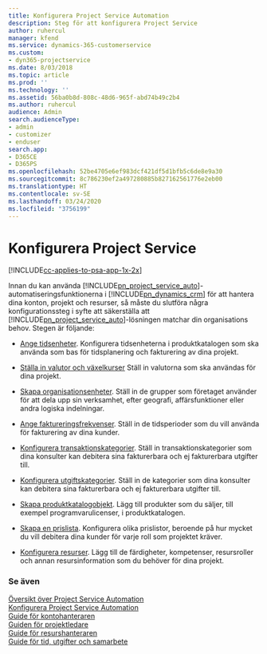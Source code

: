 ```yaml
---
title: Konfigurera Project Service Automation
description: Steg för att konfigurera Project Service
author: ruhercul
manager: kfend
ms.service: dynamics-365-customerservice
ms.custom:
- dyn365-projectservice
ms.date: 8/03/2018
ms.topic: article
ms.prod: ''
ms.technology: ''
ms.assetid: 56ba0b8d-808c-48d6-965f-abd74b49c2b4
ms.author: ruhercul
audience: Admin
search.audienceType:
- admin
- customizer
- enduser
search.app:
- D365CE
- D365PS
ms.openlocfilehash: 52be4705e6ef983dcf421df5d1bfb5c6de8e9a30
ms.sourcegitcommit: 8c786230ef2a497280885b827162561776e2eb00
ms.translationtype: HT
ms.contentlocale: sv-SE
ms.lasthandoff: 03/24/2020
ms.locfileid: "3756199"
---
```

# <a name="configure-project-service"></a>Konfigurera Project Service

[!INCLUDE[cc-applies-to-psa-app-1x-2x](../includes/cc-applies-to-psa-app-1x-2x.md)]

Innan du kan använda [!INCLUDE[pn_project_service_auto](../includes/pn-project-service-auto.md)]-automatiseringsfunktionerna i [!INCLUDE[pn_dynamics_crm](../includes/pn-dynamics-crm.md)] för att hantera dina konton, projekt och resurser, så måste du slutföra några konfigurationssteg i syfte att säkerställa att [!INCLUDE[pn_project_service_auto](../includes/pn-project-service-auto.md)]-lösningen matchar din organisations behov. Stegen är följande:  
  
-   [Ange tidsenheter](../project-service/set-up-time-units.md). Konfigurera tidsenheterna i produktkatalogen som ska använda som bas för tidsplanering och fakturering av dina projekt.  
  
-   [Ställa in valutor och växelkurser](../project-service/set-up-currencies-exchange-rates.md) Ställ in valutorna som ska användas för dina projekt.  
  
-   [Skapa organisationsenheter](../project-service/create-organizational-units.md). Ställ in de grupper som företaget använder för att dela upp sin verksamhet, efter geografi, affärsfunktioner eller andra logiska indelningar.  
  
-   [Ange faktureringsfrekvenser](../project-service/set-up-invoice-frequencies.md). Ställ in de tidsperioder som du vill använda för fakturering av dina kunder.  
  
-   [Konfigurera transaktionskategorier](../project-service/configure-transaction-categories.md). Ställ in transaktionskategorier som dina konsulter kan debitera sina fakturerbara och ej fakturerbara utgifter till.  
  
-   [Konfigurera utgiftskategorier](../project-service/configure-expense-categories.md). Ställ in de kategorier som dina konsulter kan debitera sina fakturerbara och ej fakturerbara utgifter till.  
  
-   [Skapa produktkatalogobjekt](../project-service/create-product-catalog-items.md). Lägg till produkter som du säljer, till exempel programvarulicenser, i produktkatalogen.  
  
-   [Skapa en prislista](../project-service/create-price-list.md). Konfigurera olika prislistor, beroende på hur mycket du vill debitera dina kunder för varje roll som projektet kräver.  
  
-   [Konfigurera resurser](../project-service/set-up-resources.md). Lägg till de färdigheter, kompetenser, resursroller och annan resursinformation som du behöver för dina projekt.  
  
### <a name="see-also"></a>Se även  
 [Översikt över Project Service Automation](../project-service/overview.md)   
 [Konfigurera Project Service Automation](../project-service/configure.md)   
 [Guide för kontohanteraren](../project-service/account-manager-guide.md)   
 [Guiden för projektledare](../project-service/project-manager-guide.md)   
 [Guide för resurshanteraren](../project-service/resource-manager-guide.md)   
 [Guide för tid, utgifter och samarbete](../project-service/time-expense-collaboration-guide.md)
